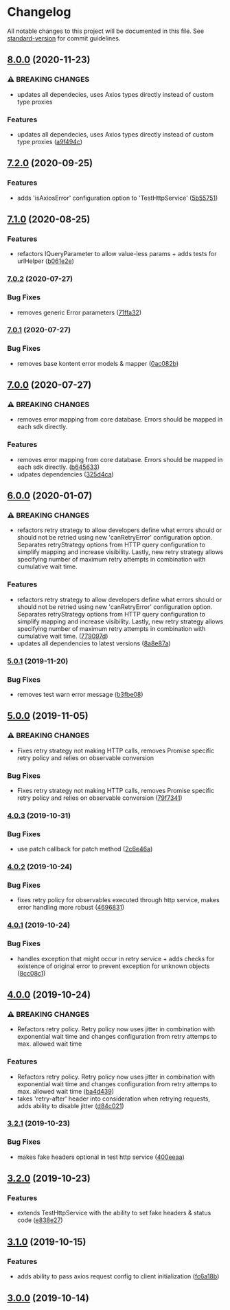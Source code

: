 # Changelog

All notable changes to this project will be documented in this file. See [standard-version](https://github.com/conventional-changelog/standard-version) for commit guidelines.

## [8.0.0](https://github.com/Kentico/kontent-core-js/compare/v7.2.0...v8.0.0) (2020-11-23)


### ⚠ BREAKING CHANGES

* updates all dependecies, uses Axios types directly instead of custom type proxies

### Features

* updates all dependecies, uses Axios types directly instead of custom type proxies ([a9f494c](https://github.com/Kentico/kontent-core-js/commit/a9f494c212f06f6da6ab8edf04fb0cc48120d063))

## [7.2.0](https://github.com/Kentico/kontent-core-js/compare/v7.1.0...v7.2.0) (2020-09-25)


### Features

* adds 'isAxiosError' configuration option to 'TestHttpService' ([5b55751](https://github.com/Kentico/kontent-core-js/commit/5b557517cf150fd58ce5c801083020e1c3e9dd52))

## [7.1.0](https://github.com/Kentico/kontent-core-js/compare/v7.0.2...v7.1.0) (2020-08-25)


### Features

* refactors IQueryParameter to allow value-less params + adds tests for urlHelper ([b061e2e](https://github.com/Kentico/kontent-core-js/commit/b061e2e6c4b5a5300e163dcdfc71bff31169c539))

### [7.0.2](https://github.com/Kentico/kontent-core-js/compare/v7.0.1...v7.0.2) (2020-07-27)


### Bug Fixes

* removes generic Error parameters ([71ffa32](https://github.com/Kentico/kontent-core-js/commit/71ffa32e8e4b11a9b1b0283d48166417faa4d8ad))

### [7.0.1](https://github.com/Kentico/kontent-core-js/compare/v7.0.0...v7.0.1) (2020-07-27)


### Bug Fixes

* removes base kontent error models & mapper ([0ac082b](https://github.com/Kentico/kontent-core-js/commit/0ac082b5d659ec7bdf94690855b8d8f43861e093))

## [7.0.0](https://github.com/Kentico/kontent-core-js/compare/v6.0.0...v7.0.0) (2020-07-27)


### ⚠ BREAKING CHANGES

* removes error mapping from core database. Errors should be mapped in each sdk directly.

### Features

* removes error mapping from core database. Errors should be mapped in each sdk directly. ([b645633](https://github.com/Kentico/kontent-core-js/commit/b645633092893a3254f5c5ec06fad92ad17ea640))
* udpates dependencies ([325d4ca](https://github.com/Kentico/kontent-core-js/commit/325d4ca8fc28f478aca1cae3c04a4d7cf0cb69d8))

## [6.0.0](https://github.com///compare/v5.0.1...v6.0.0) (2020-01-07)


### ⚠ BREAKING CHANGES

* refactors retry strategy to allow developers define what errors should or should not be retried using new 'canRetryError' configuration option. Separates retryStrategy options from HTTP query configuration to simplify mapping and increase visibility. Lastly, new retry strategy allows specifying number of maximum retry attempts in combination with cumulative wait time.

### Features

* refactors retry strategy to allow developers define what errors should or should not be retried using new 'canRetryError' configuration option. Separates retryStrategy options from HTTP query configuration to simplify mapping and increase visibility. Lastly, new retry strategy allows specifying number of maximum retry attempts in combination with cumulative wait time. ([779097d](https://github.com/Kentico/kontent-core-js/commit/779097d21c3724ef172e0e8ee189d655e31036e4))
* updates all dependencies to latest versions ([8a8e87a](https://github.com/Kentico/kontent-core-js/commit/8a8e87a5186503e381aeb40f63720ceaa7d7b39e))

### [5.0.1](https://github.com///compare/v5.0.0...v5.0.1) (2019-11-20)


### Bug Fixes

* removes test warn error message ([b3fbe08](https://github.com/Kentico/kontent-core-js/commit/b3fbe08ed32708853bfac011705d93321007e3ff))

## [5.0.0](https://github.com///compare/v4.0.3...v5.0.0) (2019-11-05)


### ⚠ BREAKING CHANGES

* Fixes retry strategy not making HTTP calls, removes Promise specific retry policy and relies on observable conversion

### Bug Fixes

* Fixes retry strategy not making HTTP calls, removes Promise specific retry policy and relies on observable conversion ([79f7341](https://github.com/Kentico/kontent-core-js/commit/79f734109a73c6e53ec9125aee419641ab1b935e))

### [4.0.3](https://github.com///compare/v4.0.2...v4.0.3) (2019-10-31)


### Bug Fixes

* use patch callback for patch method ([2c6e46a](https://github.com/Kentico/kontent-core-js/commit/2c6e46a9cf2350a0b796061f8dd00ab17244719c))

### [4.0.2](https://github.com///compare/v4.0.1...v4.0.2) (2019-10-24)


### Bug Fixes

* fixes retry policy for observables executed through http service, makes error handling more robust ([4696831](https://github.com/Kentico/kontent-core-js/commit/469683196094cc789be18f68a809247a993966ca))

### [4.0.1](https://github.com///compare/v4.0.0...v4.0.1) (2019-10-24)


### Bug Fixes

* handles exception that might occur in retry service + adds checks for existence of original error to prevent exception for unknown objects ([8cc08c1](https://github.com/Kentico/kontent-core-js/commit/8cc08c194cd743baf612286e895ca56025fa9729))

## [4.0.0](https://github.com///compare/v3.2.1...v4.0.0) (2019-10-24)


### ⚠ BREAKING CHANGES

* Refactors retry policy. Retry policy now uses jitter in combination with exponential wait time and changes configuration from retry attemps to max. allowed wait time

### Features

* Refactors retry policy. Retry policy now uses jitter in combination with exponential wait time and changes configuration from retry attemps to max. allowed wait time ([ba4d439](https://github.com/Kentico/kontent-core-js/commit/ba4d43948be800a6ce52ac3e6643acdaae056c58))
* takes 'retry-after' header into consideration when retrying requests, adds ability to disable jitter ([d84c021](https://github.com/Kentico/kontent-core-js/commit/d84c021fd1ffa9d7c67308e24da6a131701334f7))

### [3.2.1](https://github.com///compare/v3.2.0...v3.2.1) (2019-10-23)


### Bug Fixes

* makes fake headers optional in test http service ([400eeaa](https://github.com/Kentico/kontent-core-js/commit/400eeaadef2c381cbd45caf65326b6b9b9906622))

## [3.2.0](https://github.com///compare/v3.1.0...v3.2.0) (2019-10-23)


### Features

* extends TestHttpService with the ability to set fake headers & status code ([e838e27](https://github.com/Kentico/kontent-core-js/commit/e838e279133f116c399b0862c64b4179d4ace1aa))

## [3.1.0](https://github.com///compare/v3.0.0...v3.1.0) (2019-10-15)


### Features

* adds ability to pass axios request config to client initialization ([fc6a18b](https://github.com/Kentico/kontent-core-js/commit/fc6a18b087ef9b37dc46add8045a7e791321d0ba))

## [3.0.0](https://github.com///compare/v2.0.0...v3.0.0) (2019-10-14)
